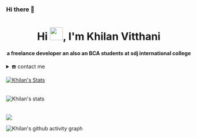  ### Hi there 👋
<!-- 
- 👋 Hi, I’m @KhilanVithani
- 👀 I’m interested in ...
- 🌱 I’m currently learning Flutter
- 💞️ I’m looking to collaborate on ...
- 📫 How to reach me ...
 -->
<!---
KhilanVithani/KhilanVithani is a ✨ special ✨ repository because its `README.md` (this file) appears on your GitHub profile.
You can click the Preview link to take a look at your changes.
--->


<div align="center">
<h1 align="center">Hi <img width="35" src="https://github.com/KhilanVitthani/KhilanVitthani/blob/main/resources/img/waving.gif">, I'm Khilan Vitthani</h1>
<h4 align="center">a freelance developer an also an BCA students at sdj international college</h4>
</div>



<details>
  <summary>☎️ contact me</summary>
<div>
  <samp>
    <h2 align="center">😎 you can reach me by:</h2>
    <p align="center">
      <br/>
      <a href="https://www.linkedin.com/in/khilan-vitthani-76404324a " target="blank"><img align="center"
         src="https://img.shields.io/badge/linkedin-%231DA1F2.svg?style=for-the-badge&logo=linkedin&logoColor=white"
         alt="azzar" height="30"/></a>
      <a href="https://www.facebook.com/profile.php?id=100007892354639&mibextid=ZbWKwL" target="blank"><img align="center"
         src="https://img.shields.io/badge/facebook-4267B2.svg?style=for-the-badge&logo=facebook&logoColor=white"
         alt="azzar" height="30"/></a>
      <a href="mailto:khilanvithani0080@gmail.com" target="blank"><img align="center"
         src="https://img.shields.io/badge/gmail-EA4335.svg?style=for-the-badge&logo=gmail&logoColor=white"
         alt="azzar" height="30"/></a>
    </p>
  <p align="center">
      <a href="https://www.instagram.com/Khilan_Vitthani" target="blank"><img align="center"
         src="https://img.shields.io/badge/instagram-%23E4405F.svg?style=for-the-badge&logo=Instagram&logoColor=white"
         alt="azzar" height="30"/></a>
      <a href="https://twitter.com/KhilanVithani" target="blank"><img align="center"
         src="https://img.shields.io/badge/twitter-1DA1F2.svg?style=for-the-badge&logo=twitter&logoColor=white"
         alt="azzar" height="30"/></a>
      <br>
    </p>
  </samp>
</div>
</details>


[![Khilan's Stats](https://awesome-github-stats.azurewebsites.net/user-stats/KhilanVitthani?cardType=level&theme=github-dark)](https://git.io/awesome-stats-card)
</br></br></br>
![Khilan's stats](https://github-readme-stats.vercel.app/api/top-langs?username=KhilanVitthani&show_icons=true&theme=github-dark&layout=compact)
</br></br></br>
<img src="https://github-readme-streak-stats.herokuapp.com/?user=KhilanVitthani&theme=github-dark"/>

![Khilan's github activity graph](https://github-readme-activity-graph.cyclic.app/graph?username=KhilanVitthani&theme=github-compact)

